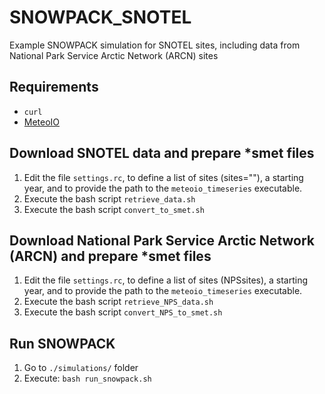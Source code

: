 # SNOWPACK_SNOTEL
Example SNOWPACK simulation for SNOTEL sites, including data from National Park Service Arctic Network (ARCN) sites

## Requirements
- `curl`
- [MeteoIO](https://meteoio.slf.ch)

## Download SNOTEL data and prepare *smet files

1. Edit the file `settings.rc`, to define a list of sites (sites=""), a starting year, and to provide the path to the `meteoio_timeseries` executable.
2. Execute the bash script `retrieve_data.sh`
3. Execute the bash script `convert_to_smet.sh`


## Download National Park Service Arctic Network (ARCN) and prepare *smet files

1. Edit the file `settings.rc`, to define a list of sites (NPSsites), a starting year, and to provide the path to the `meteoio_timeseries` executable.
2. Execute the bash script `retrieve_NPS_data.sh`
3. Execute the bash script `convert_NPS_to_smet.sh`


## Run SNOWPACK
1. Go to `./simulations/` folder
2. Execute: `bash run_snowpack.sh`
